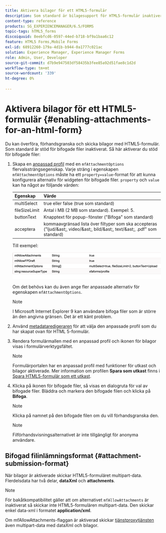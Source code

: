 ```yaml
---
title: Aktivera bilagor för ett HTML5-formulär
description: Som standard är bilagesupport för HTML5-formulär inaktiverat.
content-type: reference
products: SG_EXPERIENCEMANAGER/6.5/FORMS
topic-tags: hTML5_forms
discoiquuid: 8eebfcd6-0597-44ed-b718-bf9a1baa6c12
feature: HTML5 Forms,Mobile Forms
exl-id: 68912260-179a-4d1b-b944-0a1777c021ac
solution: Experience Manager, Experience Manager Forms
role: Admin, User, Developer
source-git-commit: d7b9e947503df58435b3fee85a92d51fae8c1d2d
workflow-type: tm+mt
source-wordcount: '339'
ht-degree: 0%

---
```


# Aktivera bilagor för ett HTML5-formulär {#enabling-attachments-for-an-html-form}

Du kan överföra, förhandsgranska och skicka bilagor med HTML5-formulär. Som standard är stöd för bifogade filer inaktiverat. Så här aktiverar du stöd för bifogade filer:

1. Skapa en [anpassad profil](/help/forms/using/custom-profile.md) med en `mfAttachmentOptions` flervalssträngsegenskap. Varje sträng i egenskapen `mfAttachmentOptions` måste ha ett `property=value`-format för att kunna konfigurera alternativ för widgeten för bifogade filer. `property` och `value` kan ha något av följande värden:

   | Egenskap | Värde |
   |--- |---|
   | multiSelect | true eller false (true som standard) |
   | fileSizeLimit | Antal i MB (2 MB som standard). Exempel: 5. |
   | buttonText | Knapptext för popup-fönster (&quot;Bifoga&quot; som standard) |
   | acceptera | kommaavgränsad lista över filtyper som ska accepteras (&quot;ljud/&amp;ast;, video/&amp;ast;, bild/&amp;ast;, text/&amp;ast;, .pdf&quot; som standard) |

   Till exempel:

   ![konfigurera alternativ](assets/mfAttachmentOptions.png)

   Om det behövs kan du även ange fler anpassade alternativ för egenskapen `mfAttachmentOptions`.

   >[!NOTE]
   >
   >I Microsoft Internet Explorer 9 kan användare bifoga filer som är större än den angivna gränsen. Det är ett känt problem.

1. Använd [metadataredigeraren](/help/forms/using/manage-form-metadata.md) för att välja den anpassade profil som du har skapat ovan för HTML 5-formulär.
1. Rendera formulärmallen med en anpassad profil och ikonen för bilagor visas i formulärverktygsfältet.

   >[!NOTE]
   >
   >Formulärportalen har en anpassad profil med funktioner för utkast och bilagor aktiverade. Mer information om profilen **Spara som utkast** finns i [Spara HTML5-formulär som ett utkast](/help/forms/using/saving-html5-form-draft.md).

1. Klicka på ikonen för bifogade filer, så visas en dialogruta för val av bifogade filer. Bläddra och markera den bifogade filen och klicka på **Bifoga**.

   >[!NOTE]
   >
   >Klicka på namnet på den bifogade filen om du vill förhandsgranska den.

   >[!NOTE]
   >
   >Filförhandsvisningsalternativet är inte tillgängligt för anonyma användare.

## Bifogad filinlämningsformat {#attachment-submission-format}

När bilagor är aktiverade skickar HTML5-formuläret multipart-data. Flerdelsdata har två delar, **dataXml** och **attachments**.

>[!NOTE]
>
>För bakåtkompatibilitet gäller att om alternativet `mfAllowAttachments` är inaktiverat så skickar inte HTML5-formulären multipart-data. Den skickar enkel data-xml i formatet **application/xml**.

Om mfAllowAttachments-flaggan är aktiverad skickar [tjänstproxytjänsten](/help/forms/using/service-proxy.md) även multipart-data med dataXml och bilagor.
